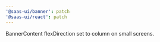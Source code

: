 ```yaml
---
'@saas-ui/banner': patch
'@saas-ui/react': patch
---
```


BannerContent flexDirection set to column on small screens.

